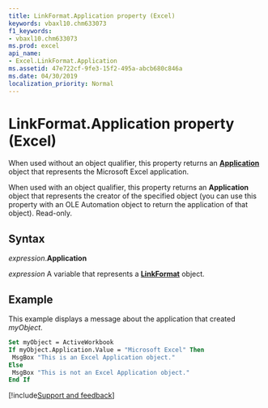 ```yaml
---
title: LinkFormat.Application property (Excel)
keywords: vbaxl10.chm633073
f1_keywords:
- vbaxl10.chm633073
ms.prod: excel
api_name:
- Excel.LinkFormat.Application
ms.assetid: 47e722cf-9fe3-15f2-495a-abcb680c846a
ms.date: 04/30/2019
localization_priority: Normal
---
```



# LinkFormat.Application property (Excel)

When used without an object qualifier, this property returns an **[Application](Excel.Application(object).md)** object that represents the Microsoft Excel application. 

When used with an object qualifier, this property returns an **Application** object that represents the creator of the specified object (you can use this property with an OLE Automation object to return the application of that object). Read-only.


## Syntax

_expression_.**Application**

_expression_ A variable that represents a **[LinkFormat](Excel.LinkFormat.md)** object.


## Example

This example displays a message about the application that created _myObject_.

```vb
Set myObject = ActiveWorkbook 
If myObject.Application.Value = "Microsoft Excel" Then 
 MsgBox "This is an Excel Application object." 
Else 
 MsgBox "This is not an Excel Application object." 
End If
```




[!include[Support and feedback](~/includes/feedback-boilerplate.md)]